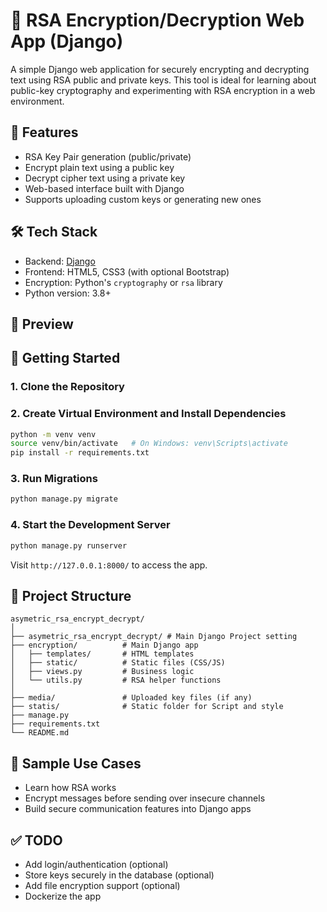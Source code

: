 # 🔐 RSA Encryption/Decryption Web App (Django)

A simple Django web application for securely encrypting and decrypting text using RSA public and private keys. This tool is ideal for learning about public-key cryptography and experimenting with RSA encryption in a web environment.

## 📌 Features

- RSA Key Pair generation (public/private)
- Encrypt plain text using a public key
- Decrypt cipher text using a private key
- Web-based interface built with Django
- Supports uploading custom keys or generating new ones

## 🛠️ Tech Stack

- Backend: [Django](https://www.djangoproject.com/)
- Frontend: HTML5, CSS3 (with optional Bootstrap)
- Encryption: Python's `cryptography` or `rsa` library
- Python version: 3.8+

## 📸 Preview


## 🚀 Getting Started

### 1. Clone the Repository

### 2. Create Virtual Environment and Install Dependencies

```bash
python -m venv venv
source venv/bin/activate   # On Windows: venv\Scripts\activate
pip install -r requirements.txt
```

### 3. Run Migrations

```bash
python manage.py migrate
```

### 4. Start the Development Server

```bash
python manage.py runserver
```

Visit `http://127.0.0.1:8000/` to access the app.

## 📂 Project Structure

```
asymetric_rsa_encrypt_decrypt/
│
├── asymetric_rsa_encrypt_decrypt/ # Main Django Project setting
├── encryption/          # Main Django app
│   ├── templates/       # HTML templates
│   ├── static/          # Static files (CSS/JS)
│   ├── views.py         # Business logic
│   └── utils.py         # RSA helper functions
│
├── media/               # Uploaded key files (if any)
├── statis/              # Static folder for Script and style
├── manage.py
├── requirements.txt
└── README.md
```

## 🧪 Sample Use Cases

- Learn how RSA works
- Encrypt messages before sending over insecure channels
- Build secure communication features into Django apps

## ✅ TODO

- Add login/authentication (optional)
- Store keys securely in the database (optional)
- Add file encryption support (optional)
- Dockerize the app
